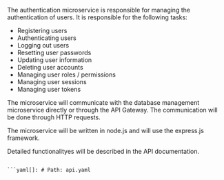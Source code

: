 The authentication microservice is responsible for managing the authentication of users. It is responsible for the following tasks:
- Registering users
- Authenticating users
- Logging out users
- Resetting user passwords
- Updating user information
- Deleting user accounts
- Managing user roles / permissions
- Managing user sessions
- Managing user tokens

The microservice will communicate with the database management microservice directly or through the API Gateway.
The communication will be done through HTTP requests.

The microservice will be written in node.js and will use the express.js framework.

Detailed functionalityes will be described in the API documentation.
```

```yaml[]: # Path: api.yaml

